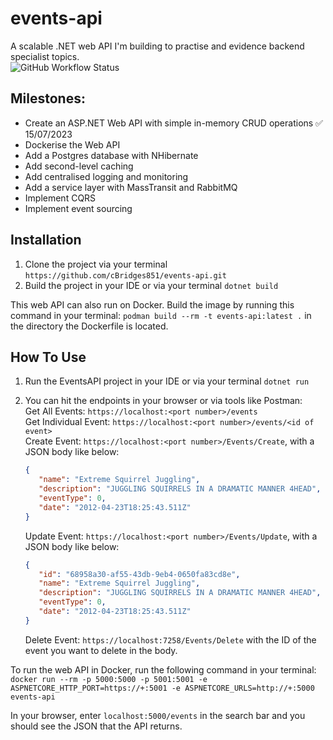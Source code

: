 # events-api
A scalable .NET web API I'm building to practise and evidence backend specialist topics.  
![GitHub Workflow Status](https://github.com/cBridges851/events-api/actions/workflows/dotnet.yml/badge.svg?logo=github)

## Milestones:
- Create an ASP.NET Web API with simple in-memory CRUD operations ✅ 15/07/2023
- Dockerise the Web API
- Add a Postgres database with NHibernate
- Add second-level caching
- Add centralised logging and monitoring
- Add a service layer with MassTransit and RabbitMQ
- Implement CQRS
- Implement event sourcing

## Installation
1) Clone the project via your terminal `https://github.com/cBridges851/events-api.git`
2) Build the project in your IDE or via your terminal `dotnet build`

This web API can also run on Docker. Build the image by running this command in your terminal: `podman build --rm -t events-api:latest .` in the directory the Dockerfile is located.

## How To Use
1) Run the EventsAPI project in your IDE or via your terminal `dotnet run`
2) You can hit the endpoints in your browser or via tools like Postman:   
   Get All Events: `https://localhost:<port number>/events`  
   Get Individual Event: `https://localhost:<port number>/events/<id of event>`  
   Create Event: `https://localhost:<port number>/Events/Create`, with a JSON body like below:
   ```json
   {
      "name": "Extreme Squirrel Juggling",
      "description": "JUGGLING SQUIRRELS IN A DRAMATIC MANNER 4HEAD",
      "eventType": 0,
      "date": "2012-04-23T18:25:43.511Z"
   }
   ```
   
   Update Event: `https://localhost:<port number>/Events/Update`, with a JSON body like below:
   ```json
   {
      "id": "68958a30-af55-43db-9eb4-0650fa83cd8e",
      "name": "Extreme Squirrel Juggling",
      "description": "JUGGLING SQUIRRELS IN A DRAMATIC MANNER 4HEAD",
      "eventType": 0,
      "date": "2012-04-23T18:25:43.511Z"
   }
   ```

   Delete Event: `https://localhost:7258/Events/Delete` with the ID of the event you want to delete in the body.

To run the web API in Docker, run the following command in your terminal: `docker run --rm -p 5000:5000 -p 5001:5001 -e ASPNETCORE_HTTP_PORT=https://+:5001 -e ASPNETCORE_URLS=http://+:5000 events-api` 

In your browser, enter `localhost:5000/events` in the search bar and you should see the JSON that the API returns.